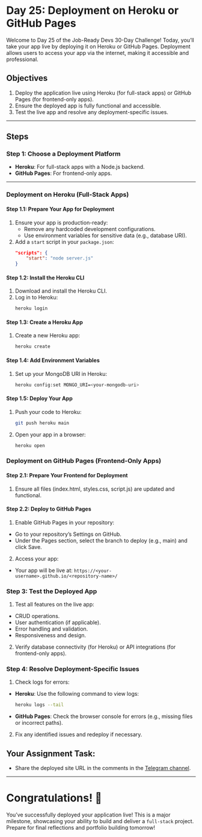 # Day 25: Deployment on Heroku or GitHub Pages

Welcome to Day 25 of the Job-Ready Devs 30-Day Challenge! Today, you’ll take your app live by deploying it on Heroku or GitHub Pages. Deployment allows users to access your app via the internet, making it accessible and professional.

## Objectives
1. Deploy the application live using Heroku (for full-stack apps) or GitHub Pages (for frontend-only apps).
2. Ensure the deployed app is fully functional and accessible.
3. Test the live app and resolve any deployment-specific issues.

---

## Steps

### Step 1: Choose a Deployment Platform
- **Heroku**: For full-stack apps with a Node.js backend.
- **GitHub Pages**: For frontend-only apps.

---

### Deployment on Heroku (Full-Stack Apps)

#### Step 1.1: Prepare Your App for Deployment
1. Ensure your app is production-ready:
   - Remove any hardcoded development configurations.
   - Use environment variables for sensitive data (e.g., database URI).
2. Add a `start` script in your `package.json`:
    ```json
    "scripts": {
        "start": "node server.js"
    }
    ```

#### Step 1.2: Install the Heroku CLI
1. Download and install the Heroku CLI.
2. Log in to Heroku:
    ```bash
    heroku login
    ```

#### Step 1.3: Create a Heroku App
1. Create a new Heroku app:
    ```bash
    heroku create
    ```

#### Step 1.4: Add Environment Variables
1. Set up your MongoDB URI in Heroku:
    ```bash
    heroku config:set MONGO_URI=<your-mongodb-uri>
    ```

#### Step 1.5: Deploy Your App
1. Push your code to Heroku:
    ```bash
    git push heroku main
    ```

2. Open your app in a browser:
    ```bash
    heroku open
    ```

### Deployment on GitHub Pages (Frontend-Only Apps)
#### Step 2.1: Prepare Your Frontend for Deployment
1. Ensure all files (index.html, styles.css, script.js) are updated and functional.  

#### Step 2.2: Deploy to GitHub Pages
1. Enable GitHub Pages in your repository:
- Go to your repository’s Settings on GitHub.
- Under the Pages section, select the branch to deploy (e.g., main) and click Save.

2. Access your app:
- Your app will be live at:
`https://<your-username>.github.io/<repository-name>/`

### Step 3: Test the Deployed App
1. Test all features on the live app:
- CRUD operations.
- User authentication (if applicable).
- Error handling and validation.
- Responsiveness and design.

2. Verify database connectivity (for Heroku) or API integrations (for frontend-only apps).

### Step 4: Resolve Deployment-Specific Issues
1. Check logs for errors:
- **Heroku**: Use the following command to view logs:
    ```bash
    heroku logs --tail
    ```

- **GitHub Pages**: Check the browser console for errors (e.g., missing files or incorrect paths).

2. Fix any identified issues and redeploy if necessary.

## Your Assignment Task:
- Share the deployed site URL in the comments in the [Telegram channel](https://t.me/jobreadydevs).

---

# Congratulations! 🎉
You’ve successfully deployed your application live! This is a major milestone, showcasing your ability to build and deliver a `full-stack` project. Prepare for final reflections and portfolio building tomorrow!


